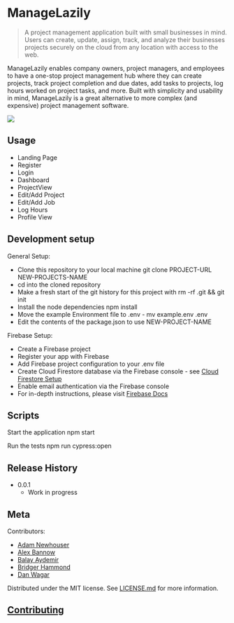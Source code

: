 # ManageLazily

> A project management application built with small businesses in mind. Users can create, 
update, assign, track, and analyze their businesses projects securely on the cloud from 
any location with access to the web.


ManageLazily enables company owners, project managers, and employees to have a one-stop
project management hub where they can create projects, track project completion and due dates, 
add tasks to projects, log hours worked on project tasks, and more. Built with simplicity 
and usability in mind, ManageLazily is a great alternative to more complex (and expensive) 
project management software.

![](header.png)


## Usage

- Landing Page
- Register
- Login
- Dashboard
- ProjectView
- Edit/Add Project
- Edit/Add Job
- Log Hours
- Profile View


## Development setup

General Setup:
- Clone this repository to your local machine git clone PROJECT-URL NEW-PROJECTS-NAME
- cd into the cloned repository
- Make a fresh start of the git history for this project with rm -rf .git && git init
- Install the node dependencies npm install
- Move the example Environment file to .env - mv example.env .env
- Edit the contents of the package.json to use NEW-PROJECT-NAME

Firebase Setup:
- Create a Firebase project
- Register your app with Firebase
- Add Firebase project configuration to your .env file
- Create Cloud Firestore database via the Firebase console - see [Cloud Firestore Setup](https://firebase.google.com/docs/firestore/quickstart)
- Enable email authentication via the Firebase console
- For in-depth instructions, please visit [Firebase Docs](https://firebase.google.com/docs/web/setup)

## Scripts

Start the application npm start

Run the tests npm run cypress:open

## Release History

- 0.0.1
  - Work in progress

## Meta

Contributors:
 - [Adam Newhouser](https://github.com/AdamNewhouser)
 - [Alex Bannow](https://github.com/rbannal86)
 - [Balay Aydemir](https://github.com/balayaydemir)
 - [Bridger Hammond](https://github.com/reifnotreef)
 - [Dan Wagar](https://github.com/danWagar) 

Distributed under the MIT license. See [LICENSE.md](https://github.com/balayaydemir/Capstone-Group3-Client/blob/master/LICENSE) for more information.



## [Contributing](https://github.com/balayaydemir/Capstone-Group3-Client/blob/master/CONTRIBUTING.md)

<!-- Markdown link & img dfn's -->

[npm-image]: https://img.shields.io/npm/v/datadog-metrics.svg?style=flat-square
[npm-url]: https://npmjs.org/package/datadog-metrics
[npm-downloads]: https://img.shields.io/npm/dm/datadog-metrics.svg?style=flat-square
[travis-image]: https://img.shields.io/travis/dbader/node-datadog-metrics/master.svg?style=flat-square
[travis-url]: https://travis-ci.org/dbader/node-datadog-metrics
[wiki]: https://github.com/yourname/yourproject/wiki
